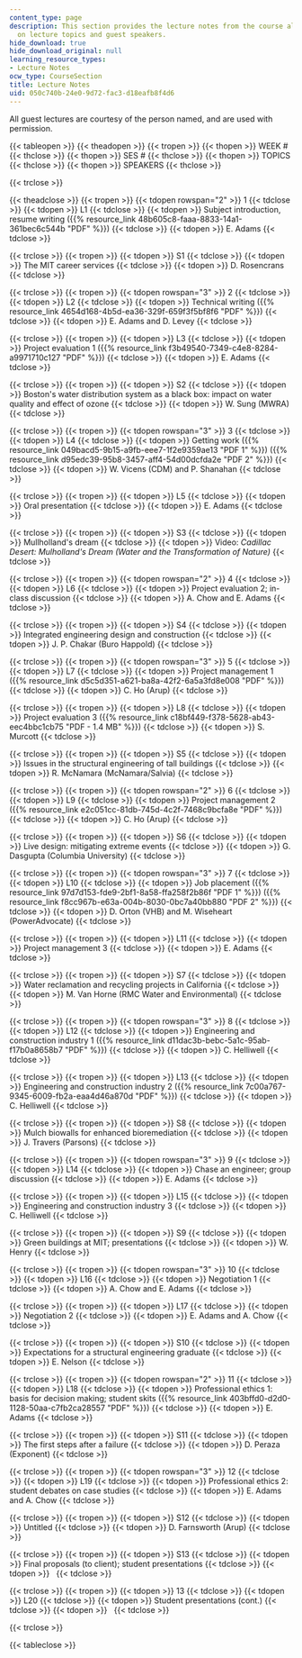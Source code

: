 ```yaml
---
content_type: page
description: This section provides the lecture notes from the course along with information
  on lecture topics and guest speakers.
hide_download: true
hide_download_original: null
learning_resource_types:
- Lecture Notes
ocw_type: CourseSection
title: Lecture Notes
uid: 050c740b-24e0-9d72-fac3-d18eafb8f4d6
---
```


All guest lectures are courtesy of the person named, and are used with permission.

{{< tableopen >}}
{{< theadopen >}}
{{< tropen >}}
{{< thopen >}}
WEEK #
{{< thclose >}}
{{< thopen >}}
SES #
{{< thclose >}}
{{< thopen >}}
TOPICS
{{< thclose >}}
{{< thopen >}}
SPEAKERS
{{< thclose >}}

{{< trclose >}}

{{< theadclose >}}
{{< tropen >}}
{{< tdopen rowspan="2" >}}
1
{{< tdclose >}}
{{< tdopen >}}
L1
{{< tdclose >}}
{{< tdopen >}}
Subject introduction, resume writing ({{% resource_link 48b605c8-faaa-8833-14a1-361bec6c544b "PDF" %}})
{{< tdclose >}}
{{< tdopen >}}
E. Adams
{{< tdclose >}}

{{< trclose >}}
{{< tropen >}}
{{< tdopen >}}
S1
{{< tdclose >}}
{{< tdopen >}}
The MIT career services
{{< tdclose >}}
{{< tdopen >}}
D. Rosencrans
{{< tdclose >}}

{{< trclose >}}
{{< tropen >}}
{{< tdopen rowspan="3" >}}
2
{{< tdclose >}}
{{< tdopen >}}
L2
{{< tdclose >}}
{{< tdopen >}}
Technical writing ({{% resource_link 4654d168-4b5d-ea36-329f-659f3f5bf8f6 "PDF" %}})
{{< tdclose >}}
{{< tdopen >}}
E. Adams and D. Levey
{{< tdclose >}}

{{< trclose >}}
{{< tropen >}}
{{< tdopen >}}
L3
{{< tdclose >}}
{{< tdopen >}}
Project evaluation 1 ({{% resource_link f3b49540-7349-c4e8-8284-a9971710c127 "PDF" %}})
{{< tdclose >}}
{{< tdopen >}}
E. Adams
{{< tdclose >}}

{{< trclose >}}
{{< tropen >}}
{{< tdopen >}}
S2
{{< tdclose >}}
{{< tdopen >}}
Boston's water distribution system as a black box: impact on water quality and effect of ozone
{{< tdclose >}}
{{< tdopen >}}
W. Sung (MWRA)
{{< tdclose >}}

{{< trclose >}}
{{< tropen >}}
{{< tdopen rowspan="3" >}}
3
{{< tdclose >}}
{{< tdopen >}}
L4
{{< tdclose >}}
{{< tdopen >}}
Getting work ({{% resource_link 049bacd5-9b15-a9fb-eee7-1f2e9359ae13 "PDF 1" %}}) ({{% resource_link d95edc39-95b8-3457-aff4-54d00dcfda2e "PDF 2" %}})
{{< tdclose >}}
{{< tdopen >}}
W. Vicens (CDM) and P. Shanahan
{{< tdclose >}}

{{< trclose >}}
{{< tropen >}}
{{< tdopen >}}
L5
{{< tdclose >}}
{{< tdopen >}}
Oral presentation
{{< tdclose >}}
{{< tdopen >}}
E. Adams
{{< tdclose >}}

{{< trclose >}}
{{< tropen >}}
{{< tdopen >}}
S3
{{< tdclose >}}
{{< tdopen >}}
Mullholland's dream
{{< tdclose >}}
{{< tdopen >}}
Video: _Cadillac Desert: Mulholland's Dream (Water and the Transformation of Nature)_
{{< tdclose >}}

{{< trclose >}}
{{< tropen >}}
{{< tdopen rowspan="2" >}}
4
{{< tdclose >}}
{{< tdopen >}}
L6
{{< tdclose >}}
{{< tdopen >}}
Project evaluation 2; in-class discussion
{{< tdclose >}}
{{< tdopen >}}
A. Chow and E. Adams
{{< tdclose >}}

{{< trclose >}}
{{< tropen >}}
{{< tdopen >}}
S4
{{< tdclose >}}
{{< tdopen >}}
Integrated engineering design and construction
{{< tdclose >}}
{{< tdopen >}}
J. P. Chakar (Buro Happold)
{{< tdclose >}}

{{< trclose >}}
{{< tropen >}}
{{< tdopen rowspan="3" >}}
5
{{< tdclose >}}
{{< tdopen >}}
L7
{{< tdclose >}}
{{< tdopen >}}
Project management 1 ({{% resource_link d5c5d351-a621-ba8a-42f2-6a5a3fd8e008 "PDF" %}})
{{< tdclose >}}
{{< tdopen >}}
C. Ho (Arup)
{{< tdclose >}}

{{< trclose >}}
{{< tropen >}}
{{< tdopen >}}
L8
{{< tdclose >}}
{{< tdopen >}}
Project evaluation 3 ({{% resource_link c18bf449-f378-5628-ab43-eec4bbc1cb75 "PDF - 1.4 MB" %}})
{{< tdclose >}}
{{< tdopen >}}
S. Murcott
{{< tdclose >}}

{{< trclose >}}
{{< tropen >}}
{{< tdopen >}}
S5
{{< tdclose >}}
{{< tdopen >}}
Issues in the structural engineering of tall buildings
{{< tdclose >}}
{{< tdopen >}}
R. McNamara (McNamara/Salvia)
{{< tdclose >}}

{{< trclose >}}
{{< tropen >}}
{{< tdopen rowspan="2" >}}
6
{{< tdclose >}}
{{< tdopen >}}
L9
{{< tdclose >}}
{{< tdopen >}}
Project management 2 ({{% resource_link e2c051cc-81db-745d-4c2f-7468c9bcfa8e "PDF" %}})
{{< tdclose >}}
{{< tdopen >}}
C. Ho (Arup)
{{< tdclose >}}

{{< trclose >}}
{{< tropen >}}
{{< tdopen >}}
S6
{{< tdclose >}}
{{< tdopen >}}
Live design: mitigating extreme events
{{< tdclose >}}
{{< tdopen >}}
G. Dasgupta (Columbia University)
{{< tdclose >}}

{{< trclose >}}
{{< tropen >}}
{{< tdopen rowspan="3" >}}
7
{{< tdclose >}}
{{< tdopen >}}
L10
{{< tdclose >}}
{{< tdopen >}}
Job placement ({{% resource_link 97d7d153-fde9-2bf1-8a58-ffa258f2b86f "PDF 1" %}}) ({{% resource_link f8cc967b-e63a-004b-8030-0bc7a40bb880 "PDF 2" %}})
{{< tdclose >}}
{{< tdopen >}}
D. Orton (VHB) and M. Wiseheart (PowerAdvocate)
{{< tdclose >}}

{{< trclose >}}
{{< tropen >}}
{{< tdopen >}}
L11
{{< tdclose >}}
{{< tdopen >}}
Project management 3
{{< tdclose >}}
{{< tdopen >}}
E. Adams
{{< tdclose >}}

{{< trclose >}}
{{< tropen >}}
{{< tdopen >}}
S7
{{< tdclose >}}
{{< tdopen >}}
Water reclamation and recycling projects in California
{{< tdclose >}}
{{< tdopen >}}
M. Van Horne (RMC Water and Environmental)
{{< tdclose >}}

{{< trclose >}}
{{< tropen >}}
{{< tdopen rowspan="3" >}}
8
{{< tdclose >}}
{{< tdopen >}}
L12
{{< tdclose >}}
{{< tdopen >}}
Engineering and construction industry 1 ({{% resource_link d11dac3b-bebc-5a1c-95ab-f17b0a8658b7 "PDF" %}})
{{< tdclose >}}
{{< tdopen >}}
C. Helliwell
{{< tdclose >}}

{{< trclose >}}
{{< tropen >}}
{{< tdopen >}}
L13
{{< tdclose >}}
{{< tdopen >}}
Engineering and construction industry 2 ({{% resource_link 7c00a767-9345-6009-fb2a-eaa4d46a870d "PDF" %}})
{{< tdclose >}}
{{< tdopen >}}
C. Helliwell
{{< tdclose >}}

{{< trclose >}}
{{< tropen >}}
{{< tdopen >}}
S8
{{< tdclose >}}
{{< tdopen >}}
Mulch biowalls for enhanced bioremediation
{{< tdclose >}}
{{< tdopen >}}
J. Travers (Parsons)
{{< tdclose >}}

{{< trclose >}}
{{< tropen >}}
{{< tdopen rowspan="3" >}}
9
{{< tdclose >}}
{{< tdopen >}}
L14
{{< tdclose >}}
{{< tdopen >}}
Chase an engineer; group discussion
{{< tdclose >}}
{{< tdopen >}}
E. Adams
{{< tdclose >}}

{{< trclose >}}
{{< tropen >}}
{{< tdopen >}}
L15
{{< tdclose >}}
{{< tdopen >}}
Engineering and construction industry 3
{{< tdclose >}}
{{< tdopen >}}
C. Helliwell
{{< tdclose >}}

{{< trclose >}}
{{< tropen >}}
{{< tdopen >}}
S9
{{< tdclose >}}
{{< tdopen >}}
Green buildings at MIT; presentations
{{< tdclose >}}
{{< tdopen >}}
W. Henry
{{< tdclose >}}

{{< trclose >}}
{{< tropen >}}
{{< tdopen rowspan="3" >}}
10
{{< tdclose >}}
{{< tdopen >}}
L16
{{< tdclose >}}
{{< tdopen >}}
Negotiation 1
{{< tdclose >}}
{{< tdopen >}}
A. Chow and E. Adams
{{< tdclose >}}

{{< trclose >}}
{{< tropen >}}
{{< tdopen >}}
L17
{{< tdclose >}}
{{< tdopen >}}
Negotiation 2
{{< tdclose >}}
{{< tdopen >}}
E. Adams and A. Chow
{{< tdclose >}}

{{< trclose >}}
{{< tropen >}}
{{< tdopen >}}
S10
{{< tdclose >}}
{{< tdopen >}}
Expectations for a structural engineering graduate
{{< tdclose >}}
{{< tdopen >}}
E. Nelson
{{< tdclose >}}

{{< trclose >}}
{{< tropen >}}
{{< tdopen rowspan="2" >}}
11
{{< tdclose >}}
{{< tdopen >}}
L18
{{< tdclose >}}
{{< tdopen >}}
Professional ethics 1: basis for decision making; student skits ({{% resource_link 403bffd0-d2d0-1128-50aa-c7fb2ca28557 "PDF" %}})
{{< tdclose >}}
{{< tdopen >}}
E. Adams
{{< tdclose >}}

{{< trclose >}}
{{< tropen >}}
{{< tdopen >}}
S11
{{< tdclose >}}
{{< tdopen >}}
The first steps after a failure
{{< tdclose >}}
{{< tdopen >}}
D. Peraza (Exponent)
{{< tdclose >}}

{{< trclose >}}
{{< tropen >}}
{{< tdopen rowspan="3" >}}
12
{{< tdclose >}}
{{< tdopen >}}
L19
{{< tdclose >}}
{{< tdopen >}}
Professional ethics 2: student debates on case studies
{{< tdclose >}}
{{< tdopen >}}
E. Adams and A. Chow
{{< tdclose >}}

{{< trclose >}}
{{< tropen >}}
{{< tdopen >}}
S12
{{< tdclose >}}
{{< tdopen >}}
Untitled
{{< tdclose >}}
{{< tdopen >}}
D. Farnsworth (Arup)
{{< tdclose >}}

{{< trclose >}}
{{< tropen >}}
{{< tdopen >}}
S13
{{< tdclose >}}
{{< tdopen >}}
Final proposals (to client); student presentations
{{< tdclose >}}
{{< tdopen >}}
 
{{< tdclose >}}

{{< trclose >}}
{{< tropen >}}
{{< tdopen >}}
13
{{< tdclose >}}
{{< tdopen >}}
L20
{{< tdclose >}}
{{< tdopen >}}
Student presentations (cont.)
{{< tdclose >}}
{{< tdopen >}}
 
{{< tdclose >}}

{{< trclose >}}

{{< tableclose >}}